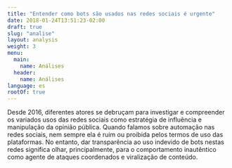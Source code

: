 ```yaml
---
title: "Entender como bots são usados nas redes sociais é urgente"
date: 2018-01-24T13:51:23-02:00
draft: true
slug: "analise"
layout: analysis
weight: 3
menu:
  main:
    name: Análises
  header:
    name: Análises
language: es
rootOf: true
---
```

Desde 2016, diferentes atores se debruçam para investigar e compreender os variados usos das redes sociais como estratégia de influência e manipulação da opinião pública. Quando falamos sobre automação nas redes sociais, nem sempre ela é ruim ou proibida pelos termos de uso das plataformas. No entanto, dar transparência ao uso indevido de bots nestas redes significa olhar, principalmente, para o comportamento inautêntico como agente de ataques coordenados e viralização de conteúdo.
